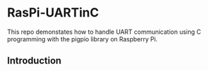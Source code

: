 # RasPi-UARTinC
This repo demonstates how to handle UART communication using C programming with the pigpio library on Raspberry Pi.
## Introduction